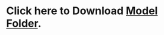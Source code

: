 # Click here to Download [Model Folder](https://drive.google.com/drive/folders/1nm9IXexM_wTv1eKrMtnWAwhy_RmK80ar?usp=sharing).
